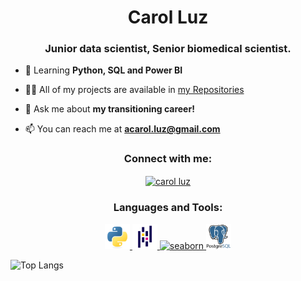 <h1 align="center">Carol Luz</h1>  
<h3 align="center">Junior data scientist, Senior biomedical scientist.</h3>  
  
- 🌱 Learning **Python, SQL and Power BI**  
  
- 👨‍💻 All of my projects are available in [my Repositories](https://github.com/CarolLuz?tab=repositories)  
  
- 💬 Ask me about **my transitioning career!**  
  
- 📫 You can reach me at **acarol.luz@gmail.com**  

  
<h3 align="center">Connect with me:</h3>  
<p align="center">  
<a href="https://www.linkedin.com/in/ana-carolina-luz/" target="blank"><img align="center" src="https://raw.githubusercontent.com/rahuldkjain/github-profile-readme-generator/master/src/images/icons/Social/linked-in-alt.svg" alt="carol luz" height="30" width="40" /></a>  
</p>  
  
<h3 align="center">Languages and Tools:</h3>  
<p align="center"> <a href="https://www.w3schools.com/cpp/" target="_blank" rel="noreferrer"> <img src="https://raw.githubusercontent.com/devicons/devicon/master/icons/python/python-original.svg" alt="python" width="40" height="40"/> </a> <a href="https://seaborn.pydata.org/" target="_blank" rel="noreferrer">  <img src="https://raw.githubusercontent.com/devicons/devicon/2ae2a900d2f041da66e950e4d48052658d850630/icons/pandas/pandas-original.svg" alt="pandas" width="40" height="40"/> </a> <a href="https://www.postgresql.org" target="_blank" rel="noreferrer">  <img src="https://seaborn.pydata.org/_images/logo-mark-lightbg.svg" alt="seaborn" width="40" height="40"/> </a> <a href="https://vuejs.org/" target="_blank" rel="noreferrer"> <img src="https://raw.githubusercontent.com/devicons/devicon/master/icons/postgresql/postgresql-original-wordmark.svg" alt="postgresql" width="40" height="40"/> </a> <a href="https://www.python.org" target="_blank" rel="noreferrer"></a> </p>  
  
  
  
![Top Langs](https://github-readme-stats.vercel.app/api/top-langs/?username=carolluz&langs_count=5)
